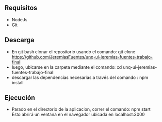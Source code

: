 ## Requisitos

- NodeJs
- Git

## Descarga

- En git bash clonar el repositorio usando el comando: git clone https://github.com/JeremiasFuentes/unq-ui-jeremias-fuentes-trabajo-final
- luego, ubicarse en la carpeta mediante el comando: cd unq-ui-jeremias-fuentes-trabajo-final
- descargar las dependencias necesarias a través del comando : npm install

## Ejecución

- Parado en el directorio de la aplicacion, correr el comando: npm start
Esto abrirá un ventana en el navegador ubicada en localhost:3000
